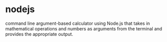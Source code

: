 # nodejs
command line argument-based calculator using Node.js that takes in mathematical operations and numbers as arguments from the terminal and provides the appropriate output.

